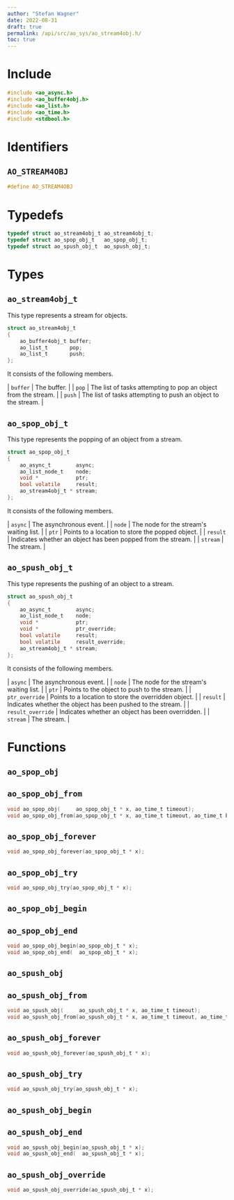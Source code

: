 ```yaml
---
author: "Stefan Wagner"
date: 2022-08-31
draft: true
permalink: /api/src/ao_sys/ao_stream4obj.h/
toc: true
---
```


# Include

```c
#include <ao_async.h>
#include <ao_buffer4obj.h>
#include <ao_list.h>
#include <ao_time.h>
#include <stdbool.h>
```

# Identifiers

## `AO_STREAM4OBJ`

```c
#define AO_STREAM4OBJ
```

# Typedefs

```c
typedef struct ao_stream4obj_t ao_stream4obj_t;
typedef struct ao_spop_obj_t   ao_spop_obj_t;
typedef struct ao_spush_obj_t  ao_spush_obj_t;
```

# Types

## `ao_stream4obj_t`

This type represents a stream for objects.

```c
struct ao_stream4obj_t
{
    ao_buffer4obj_t buffer;
    ao_list_t       pop;
    ao_list_t       push;
};
```

It consists of the following members.

| `buffer` | The buffer. |
| `pop` | The list of tasks attempting to pop an object from the stream. |
| `push` | The list of tasks attempting to push an object to the stream. |

## `ao_spop_obj_t`

This type represents the popping of an object from a stream.

```c
struct ao_spop_obj_t
{
    ao_async_t        async;
    ao_list_node_t    node;
    void *            ptr;
    bool volatile     result;
    ao_stream4obj_t * stream;
};
```

It consists of the following members.

| `async` | The asynchronous event. |
| `node` | The node for the stream's waiting list. |
| `ptr` | Points to a location to store the popped object. |
| `result` | Indicates whether an object has been popped from the stream. |
| `stream` | The stream. |

## `ao_spush_obj_t`

This type represents the pushing of an object to a stream.

```c
struct ao_spush_obj_t
{
    ao_async_t        async;
    ao_list_node_t    node;
    void *            ptr;
    void *            ptr_override;
    bool volatile     result;
    bool volatile     result_override;
    ao_stream4obj_t * stream;
};
```

It consists of the following members.

| `async` | The asynchronous event. |
| `node` | The node for the stream's waiting list. |
| `ptr` | Points to the object to push to the stream. |
| `ptr_override` | Points to a location to store the overridden object. |
| `result` | Indicates whether the object has been pushed to the stream. |
| `result_override` | Indicates whether an object has been overridden. |
| `stream` | The stream. |

# Functions

## `ao_spop_obj`
## `ao_spop_obj_from`

```c
void ao_spop_obj(     ao_spop_obj_t * x, ao_time_t timeout);
void ao_spop_obj_from(ao_spop_obj_t * x, ao_time_t timeout, ao_time_t beginning);
```

## `ao_spop_obj_forever`

```c
void ao_spop_obj_forever(ao_spop_obj_t * x);
```

## `ao_spop_obj_try`

```c
void ao_spop_obj_try(ao_spop_obj_t * x);
```

## `ao_spop_obj_begin`
## `ao_spop_obj_end`

```c
void ao_spop_obj_begin(ao_spop_obj_t * x);
void ao_spop_obj_end(  ao_spop_obj_t * x);
```

## `ao_spush_obj`
## `ao_spush_obj_from`

```c
void ao_spush_obj(     ao_spush_obj_t * x, ao_time_t timeout);
void ao_spush_obj_from(ao_spush_obj_t * x, ao_time_t timeout, ao_time_t beginning);
```

## `ao_spush_obj_forever`

```c
void ao_spush_obj_forever(ao_spush_obj_t * x);
```

## `ao_spush_obj_try`

```c
void ao_spush_obj_try(ao_spush_obj_t * x);
```

## `ao_spush_obj_begin`
## `ao_spush_obj_end`

```c
void ao_spush_obj_begin(ao_spush_obj_t * x);
void ao_spush_obj_end(  ao_spush_obj_t * x);
```

## `ao_spush_obj_override`

```c
void ao_spush_obj_override(ao_spush_obj_t * x);
```
